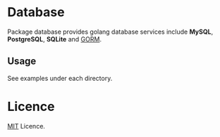 # Database

Package database provides golang database services include **MySQL**, **PostgreSQL**, **SQLite** and [GORM](https://github.com/jinzhu/gorm).

## Usage

See examples under each directory.

# Licence

[MIT](https://mit-license.org) Licence.